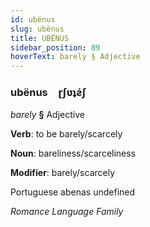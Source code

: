 ```yaml
---
id: ubënus
slug: ubënus
title: UBËNUS
sidebar_position: 89
hoverText: barely § Adjective
---
```


### ubënus&emsp;<span kind="abugida">ɽʃʋʇƨ́ʃ</span>

*barely* **§** Adjective

**Verb**: to be barely/scarcely

**Noun**: bareliness/scarceliness

**Modifier**: barely/scarcely

Portuguese abenas undefined

*Romance Language Family*